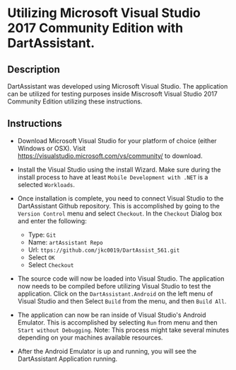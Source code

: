 #  Utilizing Microsoft Visual Studio 2017 Community Edition with DartAssistant.

## Description

DartAssistant was developed using Microsoft Visual Studio.  The application can be utilized for testing purposes inside Miscrosoft Visual Studio 2017 Community Edition utilizing these instructions.

## Instructions
* Download Microsoft Visual Studio for your platform of choice (either Windows or OSX).  Visit https://visualstudio.microsoft.com/vs/community/ to download.

* Install the Visual Studio using the install Wizard.  Make sure during the install process to have at least `Mobile Development with .NET` is a selected `Workloads`.

* Once installation is complete, you need to connect Visual Studio to the DartAssistant Github repository.  This is accomplished by going to the `Version Control` menu and select `Checkout`.  In the `Checkout` Dialog box and enter the following:
  * Type: `Git`
  * Name: `artAssistant Repo`
  * Url: `ttps://github.com/jkc0019/DartAssist_561.git`
  * Select `OK`
  * Select `Checkout`

* The source code will now be loaded into Visual Studio.  The application now needs to be compiled before utilizing Visual Studio to test the application.  Click on the `DartAssistant.Android` on the left menu of Visual Studio and then Select `Build` from the menu, and then `Build All`.  

* The application can now be ran inside of Visual Studio's Android Emulator.  This is accomplished by selecting `Run` from menu and then `Start without Debugging`.  Note: This process might take several minutes depending on your machines available resources.

* After the Android Emulator is up and running, you will see the DartAssistant Application running.
